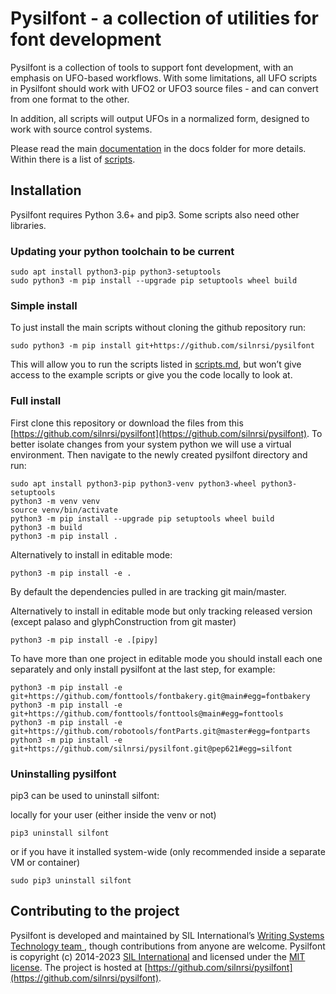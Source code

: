 # Pysilfont - a collection of utilities for font development

Pysilfont is a collection of tools to support font development, with an emphasis on UFO-based workflows. With some limitations, all UFO scripts in Pysilfont should work with UFO2 or UFO3 source files - and can convert from one format to the other.

In addition, all scripts will output UFOs in a normalized form, designed to work with source control systems.

Please read the main [documentation](docs/docs.md) in the docs folder for more details. Within there is a list of [scripts](docs/scripts.md).

## Installation

Pysilfont requires Python 3.6+ and pip3. Some scripts also need other libraries.

### Updating your python toolchain to be current
```
sudo apt install python3-pip python3-setuptools
sudo python3 -m pip install --upgrade pip setuptools wheel build
```

### Simple install
To just install the main scripts without cloning the github repository run:
```
sudo python3 -m pip install git+https://github.com/silnrsi/pysilfont
```

This will allow you to run the scripts listed in [scripts.md](docs/scripts.md), but won’t give access
to the example scripts or give you the code locally to look at.

### Full install

First clone this repository or download the files from this [https://github.com/silnrsi/pysilfont](https://github.com/silnrsi/pysilfont). To better isolate changes from your system python we will use a virtual environment.
Then navigate to the newly created pysilfont directory and run:
```
sudo apt install python3-pip python3-venv python3-wheel python3-setuptools
python3 -m venv venv
source venv/bin/activate
python3 -m pip install --upgrade pip setuptools wheel build
python3 -m build
python3 -m pip install .
```

Alternatively to install in editable mode:
```
python3 -m pip install -e .
```

By default the dependencies pulled in are tracking git main/master. 

Alternatively to install in editable mode but only tracking released version (except palaso and glyphConstruction from git master)
```
python3 -m pip install -e .[pipy]
```

To have more than one project in editable mode you should install each one separately and only install pysilfont at the last step, for example:
```
python3 -m pip install -e git+https://github.com/fonttools/fontbakery.git@main#egg=fontbakery
python3 -m pip install -e git+https://github.com/fonttools/fonttools@main#egg=fonttools
python3 -m pip install -e git+https://github.com/robotools/fontParts.git@master#egg=fontparts
python3 -m pip install -e git+https://github.com/silnrsi/pysilfont.git@pep621#egg=silfont
```

### Uninstalling pysilfont

pip3 can be used to uninstall silfont:

locally for your user (either inside the venv or not)
```
pip3 uninstall silfont
```

or if you have it installed system-wide (only recommended inside a separate VM or container)
```
sudo pip3 uninstall silfont
```


## Contributing to the project

Pysilfont is developed and maintained by SIL International’s [Writing Systems Technology team ](https://software.sil.org/wstech/), though contributions from anyone are welcome. Pysilfont is copyright (c) 2014-2023 [SIL International](https://www.sil.org) and licensed under the [MIT license](https://en.wikipedia.org/wiki/MIT_License). The project is hosted at [https://github.com/silnrsi/pysilfont](https://github.com/silnrsi/pysilfont).
